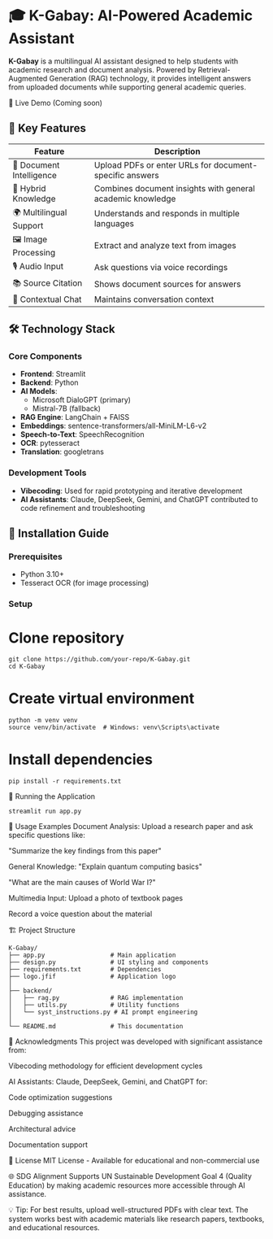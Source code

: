 # 🎓 K-Gabay: AI-Powered Academic Assistant

**K-Gabay** is a multilingual AI assistant designed to help students with academic research and document analysis. Powered by Retrieval-Augmented Generation (RAG) technology, it provides intelligent answers from uploaded documents while supporting general academic queries.

🔗 Live Demo (Coming soon)

## 🌟 Key Features

| Feature             | Description                                               |
|---------------------|-----------------------------------------------------------|
| 📂 Document Intelligence | Upload PDFs or enter URLs for document-specific answers     |
| 🧠 Hybrid Knowledge      | Combines document insights with general academic knowledge |
| 🌍 Multilingual Support  | Understands and responds in multiple languages             |
| 🖼️ Image Processing      | Extract and analyze text from images                        |
| 🎙️ Audio Input           | Ask questions via voice recordings                          |
| 📚 Source Citation       | Shows document sources for answers                          |
| 💬 Contextual Chat       | Maintains conversation context                              |

## 🛠️ Technology Stack

### Core Components
- **Frontend**: Streamlit
- **Backend**: Python
- **AI Models**:
  - Microsoft DialoGPT (primary)
  - Mistral-7B (fallback)
- **RAG Engine**: LangChain + FAISS
- **Embeddings**: sentence-transformers/all-MiniLM-L6-v2
- **Speech-to-Text**: SpeechRecognition
- **OCR**: pytesseract
- **Translation**: googletrans

### Development Tools
- **Vibecoding**: Used for rapid prototyping and iterative development
- **AI Assistants**: Claude, DeepSeek, Gemini, and ChatGPT contributed to code refinement and troubleshooting

## 🚀 Installation Guide

### Prerequisites
- Python 3.10+
- Tesseract OCR (for image processing)

### Setup

# Clone repository
```
git clone https://github.com/your-repo/K-Gabay.git
cd K-Gabay
```

# Create virtual environment
```
python -m venv venv
source venv/bin/activate  # Windows: venv\Scripts\activate
```

# Install dependencies
```
pip install -r requirements.txt
```
🏃 Running the Application
```
streamlit run app.py
```

📖 Usage Examples
Document Analysis:
Upload a research paper and ask specific questions like:

"Summarize the key findings from this paper"

General Knowledge:
"Explain quantum computing basics"

"What are the main causes of World War I?"

Multimedia Input:
Upload a photo of textbook pages

Record a voice question about the material

🏗️ Project Structure
```
K-Gabay/
├── app.py                  # Main application
├── design.py               # UI styling and components
├── requirements.txt        # Dependencies
├── logo.jfif               # Application logo
│
├── backend/
│   ├── rag.py              # RAG implementation
│   ├── utils.py            # Utility functions
│   └── syst_instructions.py # AI prompt engineering
│
└── README.md               # This documentation
```

🤝 Acknowledgments
This project was developed with significant assistance from:

Vibecoding methodology for efficient development cycles

AI Assistants: Claude, DeepSeek, Gemini, and ChatGPT for:

Code optimization suggestions

Debugging assistance

Architectural advice

Documentation support

📜 License
MIT License - Available for educational and non-commercial use

🌐 SDG Alignment
Supports UN Sustainable Development Goal 4 (Quality Education) by making academic resources more accessible through AI assistance.

💡 Tip: For best results, upload well-structured PDFs with clear text. The system works best with academic materials like research papers, textbooks, and educational resources.
